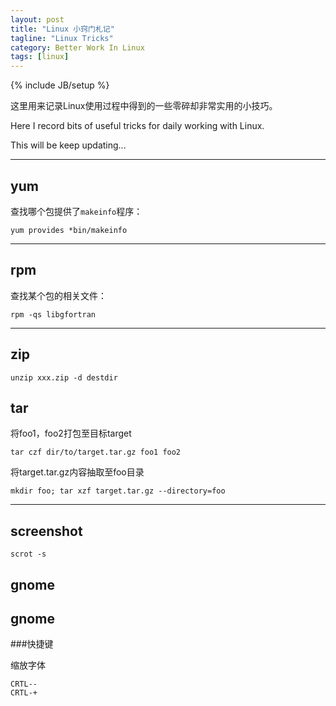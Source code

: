 ```yaml
---
layout: post
title: "Linux 小窍门札记"
tagline: "Linux Tricks"
category: Better Work In Linux
tags: [linux]
---
```

{% include JB/setup %}

这里用来记录Linux使用过程中得到的一些零碎却非常实用的小技巧。

Here I record bits of useful tricks for daily working with Linux.

This will be keep updating...

* * *

## yum

查找哪个包提供了`makeinfo`程序：

    yum provides *bin/makeinfo

* * *

## rpm

查找某个包的相关文件：

    rpm -qs libgfortran

* * *

## zip

    unzip xxx.zip -d destdir

## tar

将foo1，foo2打包至目标target

    tar czf dir/to/target.tar.gz foo1 foo2

将target.tar.gz内容抽取至foo目录
    
    mkdir foo; tar xzf target.tar.gz --directory=foo

* * *

## screenshot
    
    scrot -s

## gnome

## gnome

###快捷键

缩放字体    

    CRTL--
    CRTL-+

